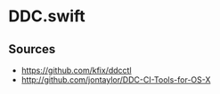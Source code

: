 # DDC.swift

## Sources

- https://github.com/kfix/ddcctl
- http://github.com/jontaylor/DDC-CI-Tools-for-OS-X
